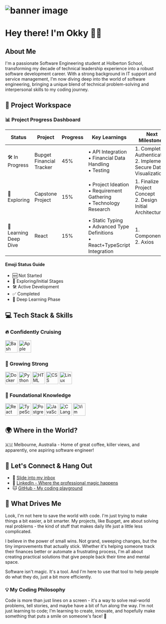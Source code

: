 # <img src="SVG/Banner-image-2.png" alt="banner image" />

<h1>Hey there! I'm Okky 👋🏼</h1>

<h2>About Me</h2> 

I'm a passionate Software Engineering student at Holberton School, transforming my decade of technical leadership experience into a robust software development career. With a strong background in IT support and service management, I'm now diving deep into the world of software engineering, bringing a unique blend of technical problem-solving and interpersonal skills to my coding journey.

<h2>🚀 Project Workspace</h2>

<h3>📊 Project Progress Dashboard</h3>

|Status|Project|Progress|Key Learnings|Next Milestones|
|---|---|---|---|---|
|🛠 In Progress|Bupget Financial Tracker|45%|• API Integration<br>• Financial Data Handling<br>• Testing|1. Complete Authentication<br>2. Implement Secure Data Visualization|
|🌱 Exploring|Capstone Project|15%|• Project Ideation<br>• Requirement Gathering<br>• Technology Research|1. Finalize Project Concept<br>2. Design Initial Architecture|
|🔬 Learning Deep Dive|React|15%|• Static Typing<br>• Advanced Type Definitions<br>• React+TypeScript Integration|1. Components<br>2. Axios|

<h4>Emoji Status Guide</h4>

- 🆕 Not Started
- 🌱 Exploring/Initial Stages
- 🛠 Active Development
- ✅ Completed
- 🔬 Deep Learning Phase

<h2>💻 Tech Stack & Skills</h2>

<h3>🔥 Confidently Cruising</h3>

<p align="left"> 
<img height="40" src="https://cdn.worldvectorlogo.com/logos/bash-2.svg" title="Bash"> 
<img height="40" src="https://cdn.worldvectorlogo.com/logos/apple-14.svg" title="Apple"> 
</p>

<h3>🌱 Growing Strong</h3>

<p align="left">
<img height="40" src="https://cdn.worldvectorlogo.com/logos/docker.svg" title="Docker">
<img height="40" src="https://cdn.worldvectorlogo.com/logos/python-5.svg" title="Python"> 
<img height="40" src="https://cdn.worldvectorlogo.com/logos/html-1.svg" title="HTML">
<img height="40" src="https://cdn.worldvectorlogo.com/logos/css-3.svg" title="CSS"> 
<img height="40" src="https://cdn.worldvectorlogo.com/logos/linux-tux.svg" title="Linux">
</p>

<h3>🌟 Foundational Knowledge</h3>

<p align="left"> 
<img height="40" src="https://cdn.worldvectorlogo.com/logos/react-2.svg" title="React"> 
<img height="40" src="https://cdn.worldvectorlogo.com/logos/typescript.svg" title="TypeScript"> 
<img height="40" src="https://cdn.worldvectorlogo.com/logos/postgresql.svg" title="PostgreSQL"> 
<img height="40" src="https://cdn.worldvectorlogo.com/logos/logo-javascript.svg" title="JavaScript"> 
<img height="40" src="https://cdn.worldvectorlogo.com/logos/c-1.svg" title="C Language">
<img height="40" src="https://cdn.worldvectorlogo.com/logos/vim.svg" title="Vim">
</p>

<h2>🌍 Where in the World?</h2>

🇦🇺 Melbourne, Australia - Home of great coffee, killer views, and apparently, one aspiring software engineer!

<h2>🤝 Let's Connect & Hang Out</h2>

- 📧 [Slide into my inbox](mailto:okky@me.com)
- 💼 [LinkedIn - Where the professional magic happens](https://www.linkedin.com/in/okkystafford/)
- 🐱 [GitHub - My coding playground](https://github.com/ostafford)

<h2>🎯 What Drives Me</h2>

Look, I'm not here to save the world with code. I'm just trying to make things a bit easier, a bit smarter. My projects, like Bupget, are about solving real problems - the kind of stuff that makes daily life just a little less complicated.

I believe in the power of small wins. Not grand, sweeping changes, but the tiny improvements that actually stick. Whether it's helping someone track their finances better or automate a frustrating process, I'm all about creating practical solutions that give people back their time and mental space.

Software isn't magic. It's a tool. And I'm here to use that tool to help people do what they do, just a bit more efficiently.

<h3>💡 My Coding Philosophy</h3>

Code is more than just lines on a screen - it's a way to solve real-world problems, tell stories, and maybe have a bit of fun along the way. I'm not just learning to code; I'm learning to create, innovate, and hopefully make something that puts a smile on someone's face! 🤗
